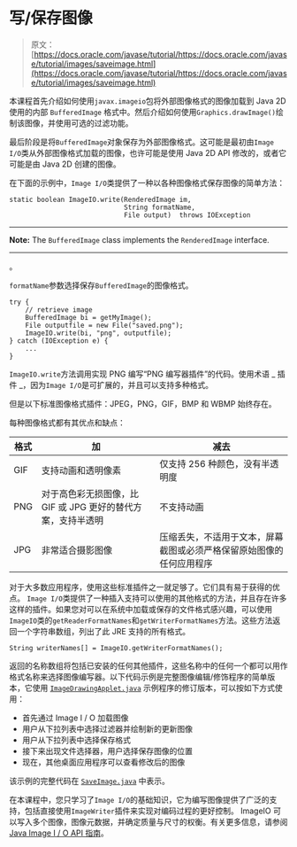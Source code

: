 # 写/保存图像

> 原文： [https://docs.oracle.com/javase/tutorial/https://docs.oracle.com/javase/tutorial/images/saveimage.html](https://docs.oracle.com/javase/tutorial/https://docs.oracle.com/javase/tutorial/images/saveimage.html)

本课程首先介绍如何使用`javax.imageio`包将外部图像格式的图像加载到 Java 2D 使用的内部 `BufferedImage` 格式中。然后介绍如何使用`Graphics.drawImage()`绘制该图像，并使用可选的过滤功能。

最后阶段是将`BufferedImage`对象保存为外部图像格式。这可能是最初由`Image I/O`类从外部图像格式加载的图像，也许可能是使用 Java 2D API 修改的，或者它可能是由 Java 2D 创建的图像。

在下面的示例中，`Image I/O`类提供了一种以各种图像格式保存图像的简单方法：

```
static boolean ImageIO.write(RenderedImage im, 
                             String formatName,
                             File output)  throws IOException

```

* * *

**Note:** The `BufferedImage` class implements the `RenderedImage` interface.

* * *

。

`formatName`参数选择保存`BufferedImage`的图像格式。

```
try {
    // retrieve image
    BufferedImage bi = getMyImage();
    File outputfile = new File("saved.png");
    ImageIO.write(bi, "png", outputfile);
} catch (IOException e) {
    ...
}

```

`ImageIO.write`方法调用实现 PNG 编写“PNG 编写器插件”的代码。使用术语 _ 插件 _，因为`Image I/O`是可扩展的，并且可以支持多种格式。

但是以下标准图像格式插件：JPEG，PNG，GIF，BMP 和 WBMP 始终存在。

每种图像格式都有其优点和缺点：

| 格式 | 加 | 减去 |
| --- | --- | --- |
| GIF | 支持动画和透明像素 | 仅支持 256 种颜色，没有半透明度 |
| PNG | 对于高色彩无损图像，比 GIF 或 JPG 更好的替代方案，支持半透明 | 不支持动画 |
| JPG | 非常适合摄影图像 | 压缩丢失，不适用于文本，屏幕截图或必须严格保留原始图像的任何应用程序 |

对于大多数应用程序，使用这些标准插件之一就足够了。它们具有易于获得的优点。 `Image I/O`类提供了一种插入支持可以使用的其他格式的方法，并且存在许多这样的插件。如果您对可以在系统中加载或保存的文件格式感兴趣，可以使用`ImageIO`类的`getReaderFormatNames`和`getWriterFormatNames`方法。这些方法返回一个字符串数组，列出了此 JRE 支持的所有格式。

```
String writerNames[] = ImageIO.getWriterFormatNames();

```

返回的名称数组将包括已安装的任何其他插件，这些名称中的任何一个都可以用作格式名称来选择图像编写器。以下代码示例是完整图像编辑/修饰程序的简单版本，它使用 [`ImageDrawingApplet.java`](examples/ImageDrawingApplet.java) 示例程序的修订版本，可以按如下方式使用：

*   首先通过 Image I / O 加载图像
*   用户从下拉列表中选择过滤器并绘制新的更新图像
*   用户从下拉列表中选择保存格式
*   接下来出现文件选择器，用户选择保存图像的位置
*   现在，其他桌面应用程序可以查看修改后的图像

该示例的完整代码在 [`SaveImage.java`](examples/SaveImage.java) 中表示。

在本课程中，您只学习了`Image I/O`的基础知识，它为编写图像提供了广泛的支持，包括直接使用`ImageWriter`插件来实现对编码过程的更好控制。 ImageIO 可以写入多个图像，图像元数据，并确定质量与尺寸的权衡。有关更多信息，请参阅 [Java Image I / O API 指南](https://docs.oracle.com/javase/8/docs/technotes/guides/imageio/spec/title.fm.html)。